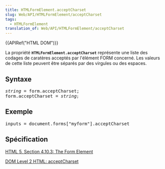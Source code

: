 ```yaml
---
title: HTMLFormElement.acceptCharset
slug: Web/API/HTMLFormElement/acceptCharset
tags:
  - HTMLFormElement
translation_of: Web/API/HTMLFormElement/acceptCharset
---
```

<div>{{APIRef("HTML DOM")}}</div>

<p>La propriété <code><strong>HTMLFormElement.acceptCharset</strong></code> représente une liste des codages de caratères acceptés par l'élément FORM concerné. Les valeurs de cette liste peuvent être séparés par des virgules ou des espaces.</p>

<h2 id="Syntax">Syntaxe</h2>

<pre class="eval"><em>string</em> = form.acceptCharset;
form.acceptCharset = <em>string</em><code>;</code>
</pre>

<h2 id="Example">Exemple</h2>

<pre class="eval">inputs = document.forms["myform"].acceptCharset
</pre>

<h2 id="Specification">Spécification</h2>

<p><a href="http://www.w3.org/TR/html5/forms.html#dom-form-acceptcharset">HTML 5, Section 4.10.3: The Form Element</a></p>

<p><a href="http://www.w3.org/TR/DOM-Level-2-HTML/html.html#ID-19661795">DOM Level 2 HTML: acceptCharset</a></p>
